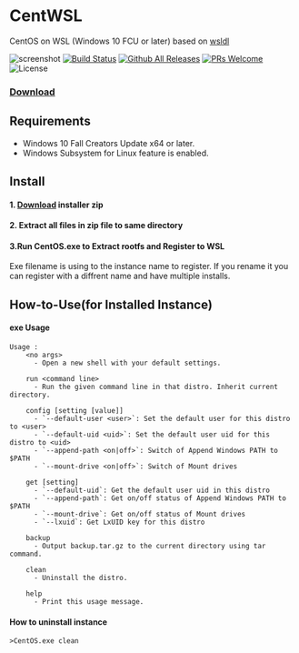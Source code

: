 # CentWSL
CentOS on WSL (Windows 10 FCU or later)
based on [wsldl](https://github.com/yuk7/wsldl)

![screenshot](https://raw.githubusercontent.com/wiki/yuk7/wsldl/img/Cent_Arch_Alpine.png)
[![Build Status](https://img.shields.io/travis/yuk7/CentWSL.svg?style=flat-square)](https://travis-ci.org/yuk7/CentWSL)
[![Github All Releases](https://img.shields.io/github/downloads/yuk7/CentWSL/total.svg?style=flat-square)](https://github.com/yuk7/CentWSL/releases)
[![PRs Welcome](https://img.shields.io/badge/PRs-welcome-brightgreen.svg?style=flat-square)](http://makeapullrequest.com)
![License](https://img.shields.io/github/license/yuk7/CentWSL.svg?style=flat-square)

### [Download](https://github.com/yuk7/CentWSL/releases)


## Requirements
* Windows 10 Fall Creators Update x64 or later.
* Windows Subsystem for Linux feature is enabled.

## Install
#### 1. [Download](https://github.com/yuk7/CentWSL/releases) installer zip

#### 2. Extract all files in zip file to same directory

#### 3.Run CentOS.exe to Extract rootfs and Register to WSL
Exe filename is using to the instance name to register.
If you rename it you can register with a diffrent name and have multiple installs.


## How-to-Use(for Installed Instance)
#### exe Usage
```dos
Usage :
    <no args>
      - Open a new shell with your default settings.

    run <command line>
      - Run the given command line in that distro. Inherit current directory.

    config [setting [value]]
      - `--default-user <user>`: Set the default user for this distro to <user>
      - `--default-uid <uid>`: Set the default user uid for this distro to <uid>
      - `--append-path <on|off>`: Switch of Append Windows PATH to $PATH
      - `--mount-drive <on|off>`: Switch of Mount drives

    get [setting]
      - `--default-uid`: Get the default user uid in this distro
      - `--append-path`: Get on/off status of Append Windows PATH to $PATH
      - `--mount-drive`: Get on/off status of Mount drives
      - `--lxuid`: Get LxUID key for this distro

    backup
      - Output backup.tar.gz to the current directory using tar command.
      
    clean
      - Uninstall the distro.

    help
      - Print this usage message.
```


#### How to uninstall instance
```dos
>CentOS.exe clean

```
